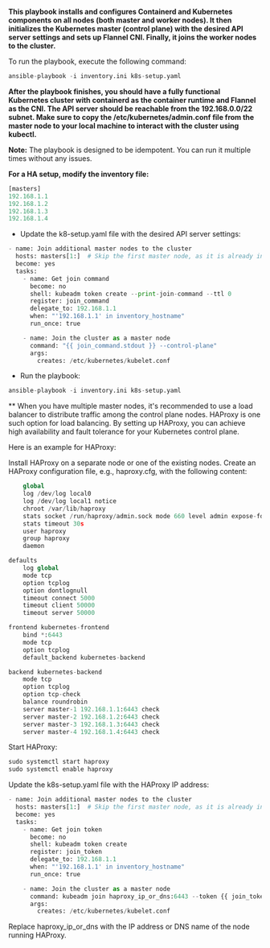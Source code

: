 **This playbook installs and configures Containerd and Kubernetes components on all nodes (both master and worker nodes). It then initializes the Kubernetes master (control plane) with the desired API server settings and sets up Flannel CNI. Finally, it joins the worker nodes to the cluster.**

To run the playbook, execute the following command:

```python
ansible-playbook -i inventory.ini k8s-setup.yaml
```

**After the playbook finishes, you should have a fully functional Kubernetes cluster with containerd as the container runtime and Flannel as the CNI. The API server should be reachable from the 192.168.0.0/22 subnet. Make sure to copy the /etc/kubernetes/admin.conf file from the master node to your local machine to interact with the cluster using kubectl.**

**Note:** The playbook is designed to be idempotent. You can run it multiple times without any issues.

**For a HA setup, modify the inventory file:**

```python
[masters]
192.168.1.1
192.168.1.2
192.168.1.3
192.168.1.4
```

* Update the k8-setup.yaml file with the desired API server settings:

```python
- name: Join additional master nodes to the cluster
  hosts: masters[1:]  # Skip the first master node, as it is already initialized
  become: yes
  tasks:
    - name: Get join command
      become: no
      shell: kubeadm token create --print-join-command --ttl 0
      register: join_command
      delegate_to: 192.168.1.1
      when: "'192.168.1.1' in inventory_hostname"
      run_once: true

    - name: Join the cluster as a master node
      command: "{{ join_command.stdout }} --control-plane"
      args:
        creates: /etc/kubernetes/kubelet.conf
```

* Run the playbook:

```python
ansible-playbook -i inventory.ini k8s-setup.yaml
```

** When you have multiple master nodes, it's recommended to use a load balancer to distribute traffic among the control plane nodes. HAProxy is one such option for load balancing. By setting up HAProxy, you can achieve high availability and fault tolerance for your Kubernetes control plane.

Here is an example for HAProxy:


Install HAProxy on a separate node or one of the existing nodes.
Create an HAProxy configuration file, e.g., haproxy.cfg, with the following content:
    
```python
    global
    log /dev/log local0
    log /dev/log local1 notice
    chroot /var/lib/haproxy
    stats socket /run/haproxy/admin.sock mode 660 level admin expose-fd listeners
    stats timeout 30s
    user haproxy
    group haproxy
    daemon

defaults
    log global
    mode tcp
    option tcplog
    option dontlognull
    timeout connect 5000
    timeout client 50000
    timeout server 50000

frontend kubernetes-frontend
    bind *:6443
    mode tcp
    option tcplog
    default_backend kubernetes-backend

backend kubernetes-backend
    mode tcp
    option tcplog
    option tcp-check
    balance roundrobin
    server master-1 192.168.1.1:6443 check
    server master-2 192.168.1.2:6443 check
    server master-3 192.168.1.3:6443 check
    server master-4 192.168.1.4:6443 check
```

Start HAProxy:

```python
sudo systemctl start haproxy
sudo systemctl enable haproxy
```

Update the k8s-setup.yaml file with the HAProxy IP address:

```python
- name: Join additional master nodes to the cluster
  hosts: masters[1:]  # Skip the first master node, as it is already initialized
  become: yes
  tasks:
    - name: Get join token
      become: no
      shell: kubeadm token create
      register: join_token
      delegate_to: 192.168.1.1
      when: "'192.168.1.1' in inventory_hostname"
      run_once: true

    - name: Join the cluster as a master node
      command: kubeadm join haproxy_ip_or_dns:6443 --token {{ join_token.stdout }} --discovery-token-unsafe-skip-ca-verification --control-plane
      args:
        creates: /etc/kubernetes/kubelet.conf
```

Replace haproxy_ip_or_dns with the IP address or DNS name of the node running HAProxy.
